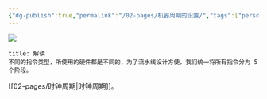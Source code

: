 ```yaml
---
{"dg-publish":true,"permalink":"/02-pages/机器周期的设置/","tags":["personal/blog","计算机组成原理/CPU"]}
---
```


![](https://yelanyanyu-img-bed.oss-cn-hangzhou.aliyuncs.com/img/blog/2024/11/20241127220933.png)

```ad-note
title: 解读
不同的指令类型，所使用的硬件都是不同的，为了流水线设计方便，我们统一将所有指令分为 5 个阶段。
```
[[02-pages/时钟周期\|时钟周期]]。
